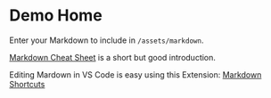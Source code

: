 # Demo Home

Enter your Markdown to include in `/assets/markdown`.

[Markdown Cheat Sheet](https://github.com/adam-p/markdown-here/wiki/Markdown-Cheatsheet) is a short but good introduction.

Editing Mardown in VS Code is easy using this Extension: [Markdown Shortcuts](https://marketplace.visualstudio.com/items?itemName=mdickin.markdown-shortcuts)
